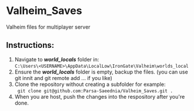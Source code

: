 # Valheim_Saves
Valheim files for multiplayer server

## Instructions:

1. Navigate to ***world_locals*** folder in:  
```C:\Users\<USERNAME>\AppData\LocalLow\IronGate\Valheim\worlds_local```
2. Ensure the ***world_locals*** folder is empty, backup the files. (you can use git innit and git remote add ... if you like)
3. Clone the repository without creating a subfolder for example:  
``` git clone git@github.com:Parsa-Saeednia/Valheim_Saves.git .```
4. When you are host, push the changes into the respository after you're done.
